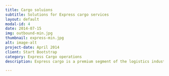 ```yaml
---
title: Cargo soluions
subtitle: Solutions for Express cargo services
layout: default
modal-id: 4
date: 2014-07-15
img: outbound-min.jpg
thumbnail: express-min.jpg
alt: image-alt
project-date: April 2014
client: Start Bootstrap
category: Express Cargo operations
description: Express cargo is a premium segment of the logistics industry. Includes features like ontime secure consignment delivery, improved efficiency  of filed operations, optimization of route and asset utilization, improved vehicle and route performance and improved customer satisfaction.i4u's Express Cargo Solutions delivers a comprehensive solution to the Express logistics industry which address key challenges faced by Express Cargo companies and further enhances the efficiency of operations resulting in a higher profit margin.

---
```

